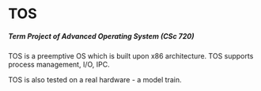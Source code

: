 # TOS
##### Term Project of Advanced Operating System (CSc 720)

TOS is a preemptive OS which is built upon x86 architecture. TOS supports process management, I/O, IPC. 

TOS is also tested on a real hardware - a model train.
